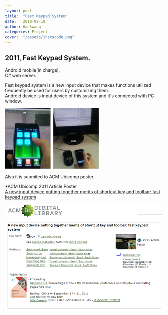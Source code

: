 ```yaml
---
layout: post
title:  "Fast Keypad System"
date:   2018-08-19
author: Haekwang
categories: Project
cover:  "/assets/instacode.png"
---
```

  
## 2011, Fast Keypad System.     
Android mobile(in charge),  
C# web server.  
         
Fast keypad system is a new input device that makes functions utilized frequently be used for users by customizing them.     
Android device is input device of this system and it's connected with PC window.  
  
<img src="/assets/res/20180818/20180818_3_1.bmp" alt="image1" width="300px"/>    
  
Also it is submited to ACM Ubicomp poster.   
  
*ACM Ubicomp 2011 Article Poster  
[A new input device putting together merits of shortcut key and toolbar: fast keypad system](https://dl.acm.org/citation.cfm?id=2030207&dl=ACM&coll=DL)  
  
<img src="/assets/res/20180818/20180818_3_2.PNG" alt="image1" width="600px"/>      


    

